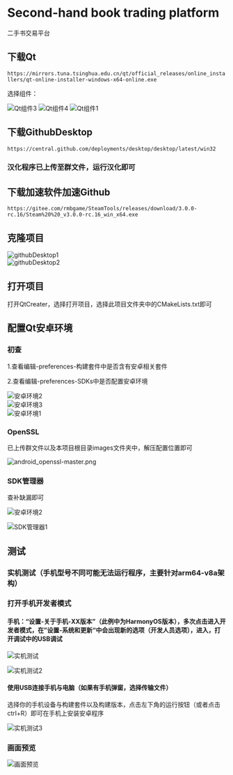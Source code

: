 # Second-hand book trading platform
 二手书交易平台
## 下载Qt

`https://mirrors.tuna.tsinghua.edu.cn/qt/official_releases/online_installers/qt-online-installer-windows-x64-online.exe`

选择组件： 

![Qt组件3](https://github.com/AkingDsq/Second-hand-book-trading-platform/blob/main/images/Qt组件3.png)
![Qt组件4](https://github.com/AkingDsq/Second-hand-book-trading-platform/blob/main/images/Qt组件4.png)
![Qt组件1](https://github.com/AkingDsq/Second-hand-book-trading-platform/blob/main/images/Qt组件1.png) 

## 下载GithubDesktop 

`https://central.github.com/deployments/desktop/desktop/latest/win32` 

### 汉化程序已上传至群文件，运行汉化即可 

## 下载加速软件加速Github 

`https://gitee.com/rmbgame/SteamTools/releases/download/3.0.0-rc.16/Steam%20%20_v3.0.0-rc.16_win_x64.exe`

## 克隆项目 

![githubDesktop1](https://github.com/AkingDsq/Second-hand-book-trading-platform/blob/main/images/githubDesktop1.png)  
![githubDesktop2](https://github.com/AkingDsq/Second-hand-book-trading-platform/blob/main/images/githubDesktop2.png) 


## 打开项目 

打开QtCreater，选择打开项目，选择此项目文件夹中的CMakeLists.txt即可

## 配置Qt安卓环境 

### 初查 

1.查看编辑-preferences-构建套件中是否含有安卓相关套件 

2.查看编辑-preferences-SDKs中是否配置安卓环境 

![安卓环境2](https://github.com/AkingDsq/Second-hand-book-trading-platform/blob/main/images/安卓环境2.png)  
![安卓环境3](https://github.com/AkingDsq/Second-hand-book-trading-platform/blob/main/images/安卓环境3.png)  
![安卓环境1](https://github.com/AkingDsq/Second-hand-book-trading-platform/blob/main/images/安卓环境1.png)  

### OpenSSL 

已上传群文件以及本项目根目录images文件夹中，解压配置位置即可 

![android_openssl-master.png](https://github.com/AkingDsq/Second-hand-book-trading-platform/blob/main/images/android_openssl-master.png)  

### SDK管理器 

查补缺漏即可 

![安卓环境2](https://github.com/AkingDsq/Second-hand-book-trading-platform/blob/main/images/SDK管理器2.png)  

![SDK管理器1](https://github.com/AkingDsq/Second-hand-book-trading-platform/blob/main/images/SDK管理器1.png)  

## 测试 

### 实机测试（手机型号不同可能无法运行程序，主要针对arm64-v8a架构） 

### 打开手机开发者模式 

#### 手机：“设置-关于手机-XX版本”（此例中为HarmonyOS版本），多次点击进入开发者模式，在”设置-系统和更新“中会出现新的选项（开发人员选项），进入，打开调试中的USB调试

![实机测试](https://github.com/AkingDsq/Second-hand-book-trading-platform/blob/main/images/实机测试.jpg)  

![实机测试2](https://github.com/AkingDsq/Second-hand-book-trading-platform/blob/main/images/实机测试2.jpg)  

#### 使用USB连接手机与电脑（如果有手机弹窗，选择传输文件） 

选择你的手机设备与构建套件以及构建版本，点击左下角的运行按钮（或者点击ctrl+R）即可在手机上安装安卓程序 

![实机测试3](https://github.com/AkingDsq/Second-hand-book-trading-platform/blob/main/images/实机测试3.png)  

### 画面预览 

![画面预览](https://github.com/AkingDsq/Second-hand-book-trading-platform/blob/main/images/画面预览.png)  
